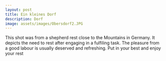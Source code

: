 ```yaml
---
layout: post
title: Ein kleines Dorf
description: Dorf
image: assets/images/Obersdorf2.JPG
---
```


This shot was from a shepherd rest close to the Mountains in Germany. It depicts the need to rest after engaging in a fulfiling task. The pleasure from a good labour is usually deserved and refreshing. Put in your best and enjoy your rest
